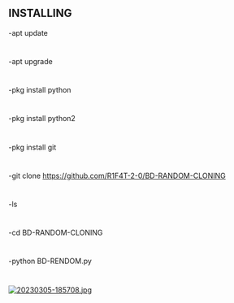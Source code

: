 ## INSTALLING

-apt update
#
-apt upgrade
#
-pkg install python
#
-pkg install python2
#
-pkg install git
#
-git clone https://github.com/R1F4T-2-0/BD-RANDOM-CLONING
#
-ls
#
-cd BD-RANDOM-CLONING
#
-python BD-RENDOM.py
#
[![20230305-185708.jpg](https://i.postimg.cc/3JLR1Qx6/20230305-185708.jpg)](https://postimg.cc/TpDf2Smq)
